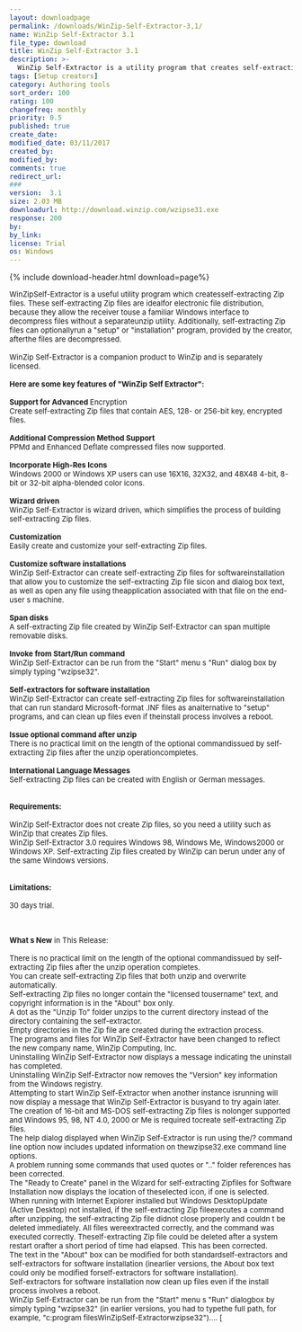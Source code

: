 ```yaml
---
layout: downloadpage
permalink: /downloads/WinZip-Self-Extractor-3,1/
name: WinZip Self-Extractor 3.1
file_type: download
title: WinZip Self-Extractor 3.1
description: >-
  WinZip Self-Extractor is a utility program that creates self-extracting Zip files
tags: [Setup creators]
category: Authoring tools
sort_order: 100
rating: 100
changefreq: monthly
priority: 0.5
published: true
create_date: 
modified_date: 03/11/2017
created_by: 
modified_by: 
comments: true
redirect_url: 
### 
version:  3.1
size: 2.03 MB
downloadurl: http://download.winzip.com/wzipse31.exe
response: 200
by: 
by_link: 
license: Trial 
os: Windows
---
```


{% include download-header.html download=page%}

<p style="fix-download-text !important">
<p><font size="2"><p>WinZipSelf-Extractor is a useful utility program which createsself-extracting Zip files. These self-extracting Zip files are idealfor electronic file distribution, because they allow the receiver touse a familiar Windows interface to decompress files without a separateunzip utility. Additionally, self-extracting Zip files can optionallyrun a "setup" or "installation" program, provided by the creator, afterthe files are decompressed.<br />
<br />
WinZip Self-Extractor is a companion product to WinZip and is separately licensed. <br />
<br />
<span><strong>Here are some key features of "WinZip Self Extractor":</strong></span><br />
<br />
<strong>Support for Advanced </strong>Encryption <br />
Create self-extracting Zip files that contain AES, 128- or 256-bit key, encrypted files. <br />
<br />
<strong>Additional Compression Method Support </strong><br />
PPMd and Enhanced Deflate compressed files now supported. <br />
<br />
<strong>Incorporate High-Res Icons </strong><br />
Windows 2000 or Windows XP users can use 16X16, 32X32, and 48X48 4-bit, 8-bit or 32-bit alpha-blended color icons. <br />
<br />
<strong>Wizard driven </strong><br />
WinZip Self-Extractor is wizard driven, which simplifies the process of building self-extracting Zip files. <br />
<br />
<strong>Customization </strong><br />
Easily create and customize your self-extracting Zip files. <br />
<br />
<strong>Customize software installations </strong><br />
WinZip Self-Extractor can create self-extracting Zip files for softwareinstallation that allow you to customize the self-extracting Zip file sicon and dialog box text, as well as open any file using theapplication associated with that file on the end-user s machine. <br />
<br />
<strong>Span disks </strong><br />
A self-extracting Zip file created by WinZip Self-Extractor can span multiple removable disks. <br />
<br />
<strong>Invoke from Start/Run command </strong><br />
WinZip Self-Extractor can be run from the "Start" menu s "Run" dialog box by simply typing "wzipse32". <br />
<br />
<strong>Self-extractors for software installation </strong><br />
WinZip Self-Extractor can create self-extracting Zip files for softwareinstallation that can run standard Microsoft-format .INF files as analternative to "setup" programs, and can clean up files even if theinstall process involves a reboot. <br />
<br />
<strong>Issue optional command after unzip </strong><br />
There is no practical limit on the length of the optional commandissued by self-extracting Zip files after the unzip operationcompletes. <br />
<br />
<strong>International Language Messages </strong><br />
Self-extracting Zip files can be created with English or German messages. <br />
<br />
<br />
<span><strong>Requirements:</strong></span><br />
<br />
WinZip Self-Extractor does not create Zip files, so you need a utility such as WinZip that creates Zip files.<br />
WinZip Self-Extractor 3.0 requires Windows 98, Windows Me, Windows2000 or Windows XP. Self-extracting Zip files created by WinZip can berun under any of the same Windows versions.<br />
<br />
<br />
<span><strong>Limitations:</strong></span><br />
<br />
30 days trial.<br />
</p>
<div class="celltext_big"><br />
<br />
<strong>What s New</strong> in This Release:<br />
<br />
There is no practical limit on the length of the optional commandissued by self-extracting Zip files after the unzip operation completes.<br />
You can create self-extracting Zip files that both unzip and overwrite automatically.<br />
Self-extracting Zip files no longer contain the "licensed tousername" text, and copyright information is in the "About" box only.<br />
A dot as the "Unzip To" folder unzips to the current directory instead of the directory containing the self-extractor.<br />
Empty directories in the Zip file are created during the extraction process.<br />
The programs and files for WinZip Self-Extractor have been changed to reflect the new company name, WinZip Computing, Inc.<br />
Uninstalling WinZip Self-Extractor now displays a message indicating the uninstall has completed.<br />
Uninstalling WinZip Self-Extractor now removes the "Version" key information from the Windows registry.<br />
Attempting to start WinZip Self-Extractor when another instance isrunning will now display a message that WinZip Self-Extractor is busyand to try again later.<br />
The creation of 16-bit and MS-DOS self-extracting Zip files is nolonger supported and Windows 95, 98, NT 4.0, 2000 or Me is required tocreate self-extracting Zip files.<br />
The help dialog displayed when WinZip Self-Extractor is run using the/? command line option now includes updated information on thewzipse32.exe command line options.<br />
A problem running some commands that used quotes or ".." folder references has been corrected.<br />
The "Ready to Create" panel in the Wizard for self-extracting Zipfiles for Software Installation now displays the location of theselected icon, if one is selected.<br />
When running with Internet Explorer installed but Windows DesktopUpdate (Active Desktop) not installed, if the self-extracting Zip fileexecutes a command after unzipping, the self-extracting Zip file didnot close properly and couldn t be deleted immediately. All files wereextracted correctly, and the command was executed correctly. Theself-extracting Zip file could be deleted after a system restart orafter a short period of time had elapsed. This has been corrected.<br />
The text in the "About" box can be modified for both standardself-extractors and self-extractors for software installation (inearlier versions, the About box text could only be modified forself-extractors for software installation).<br />
Self-extractors for software installation now clean up files even if the install process involves a reboot.<br />
WinZip Self-Extractor can be run from the "Start" menu s "Run" dialogbox by simply typing "wzipse32" (in earlier versions, you had to typethe full path, for example, "c:program filesWinZipSelf-Extractorwzipse32").... [ </div></p></p>
